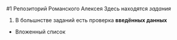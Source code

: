 #1 Репозиторий Романского Алексея
Здесь находятся _задания_

1. В большнстве заданий есть проверка **введённых данных**
* Вложенный список